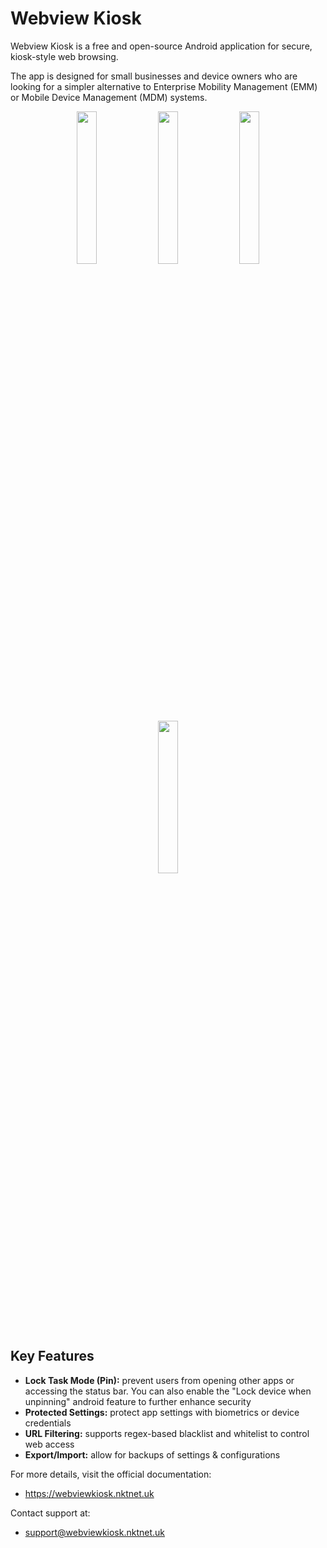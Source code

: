 # Webview Kiosk

Webview Kiosk is a free and open-source Android application for secure,
kiosk-style web browsing.

The app is designed for small businesses and device owners who are looking for
a simpler alternative to Enterprise Mobility Management (EMM) or Mobile Device
Management (MDM) systems.

<p align="center">
  <img src="/metadata/en-US/images/phoneScreenshots/001.phone-default.png" width="25%" />
  <img src="/metadata/en-US/images/phoneScreenshots/002.phone-locked.png" width="25%" />
  <img src="/metadata/en-US/images/phoneScreenshots/003.phone-page-blocked.png" width="25%" />
  <img src="/metadata/en-US/images/phoneScreenshots/004.phone-settings.png" width="25%" />
</p>

## Key Features

- **Lock Task Mode (Pin):** prevent users from opening other apps or accessing the
  status bar. You can also enable the "Lock device when unpinning" android feature to
  further enhance security
- **Protected Settings:** protect app settings with biometrics or device credentials
- **URL Filtering:** supports regex-based blacklist and whitelist to control web access
- **Export/Import:** allow for backups of settings & configurations

For more details, visit the official documentation:

- https://webviewkiosk.nktnet.uk

Contact support at:

- support@webviewkiosk.nktnet.uk
